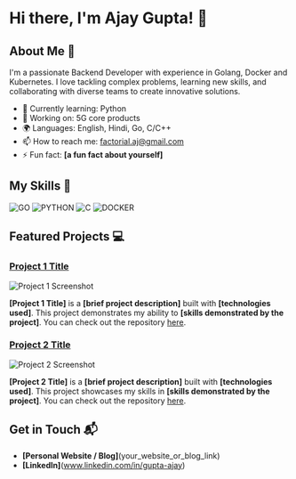 # Hi there, I'm Ajay Gupta! 👋

## About Me 🚀

I'm a passionate Backend Developer with experience in Golang, Docker and Kubernetes. I love tackling complex problems, learning new skills, and collaborating with diverse teams to create innovative solutions.

- 🌱 Currently learning: Python
- 🔭 Working on: 5G core products
- 🌍 Languages: English, Hindi, Go, C/C++
- 📫 How to reach me: factorial.aj@gmail.com
- ⚡ Fun fact: **[a fun fact about yourself]**

## My Skills 🧠

![GO](https://img.shields.io/badge/Go-00ADD8?style=for-the-badge&logo=go&logoColor=white)
![PYTHON](https://img.shields.io/badge/Python-FFD43B?style=for-the-badge&logo=python&logoColor=blue)
![C](https://img.shields.io/badge/C-00599C?style=for-the-badge&logo=c&logoColor=white)
![DOCKER](https://img.shields.io/badge/Docker-2CA5E0?style=for-the-badge&logo=docker&logoColor=white)

## Featured Projects 💻

### [Project 1 Title](project_1_link)

![Project 1 Screenshot](project_1_screenshot_url)

**[Project 1 Title]** is a **[brief project description]** built with **[technologies used]**. This project demonstrates my ability to **[skills demonstrated by the project]**. You can check out the repository [here](project_1_repository_link).

### [Project 2 Title](project_2_link)

![Project 2 Screenshot](project_2_screenshot_url)

**[Project 2 Title]** is a **[brief project description]** built with **[technologies used]**. This project showcases my skills in **[skills demonstrated by the project]**. You can check out the repository [here](project_2_repository_link).

## Get in Touch 📬

- **[Personal Website / Blog]**(your_website_or_blog_link)
- **[LinkedIn]**(www.linkedin.com/in/gupta-ajay)


